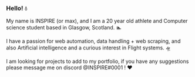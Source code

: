 ### Hello! 💧

My name is INSPIRE (or max), and I am a 20 year old athlete and Computer science student based in Glasgow, Scotland. 🏊

I have a passion for web automation, data handling + web scraping, and also Artificial intelligence and a curious interest in Flight systems. 🛸

I am looking for projects to add to my portfolio, if you have any suggestions please message me on discord @INSPIRE#0001 ! ❤️
